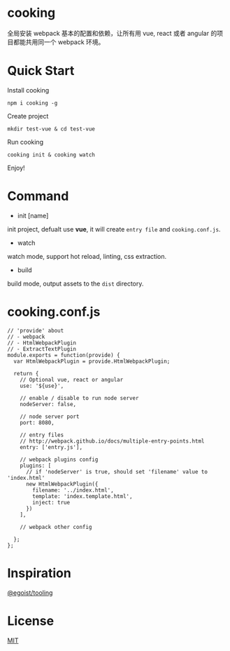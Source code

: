 # cooking
全局安装 webpack 基本的配置和依赖，让所有用 vue, react 或者 angular 的项目都能共用同一个 webpack 环境。

# Quick Start
Install cooking
```shell
npm i cooking -g
```

Create project
```shell
mkdir test-vue & cd test-vue
```

Run cooking
```shell
cooking init & cooking watch
```

Enjoy!

# Command
- init [name]

init project, defualt use **vue**, it will create `entry file` and `cooking.conf.js`.

- watch

watch mode, support hot reload, linting, css extraction.

- build

build mode, output assets to the `dist` directory.

# cooking.conf.js

```javacript
// 'provide' about
// - webpack
// - HtmlWebpackPlugin
// - ExtractTextPlugin
module.exports = function(provide) {
  var HtmlWebpackPlugin = provide.HtmlWebpackPlugin;

  return {
    // Optional vue, react or angular
    use: '${use}',

    // enable / disable to run node server
    nodeServer: false,

    // node server port
    port: 8080,

    // entry files
    // http://webpack.github.io/docs/multiple-entry-points.html
    entry: ['entry.js'],

    // webpack plugins config
    plugins: [
      // if 'nodeServer' is true, should set 'filename' value to 'index.html'
      new HtmlWebpackPlugin({
        filename: '../index.html',
        template: 'index.template.html',
        inject: true
      })
    ],

    // webpack other config

  };
};
```

# Inspiration
[@egoist/tooling](https://github.com/egoist/tooling)

# License
[MIT](https://github.com/ElemeFE/cooking/LICENSE)
